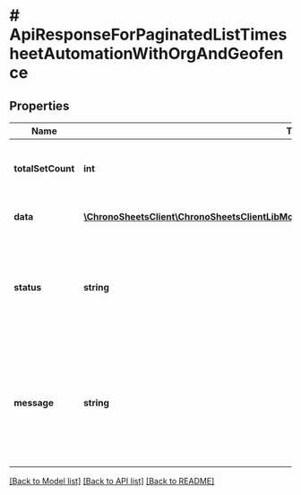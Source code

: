 # # ApiResponseForPaginatedListTimesheetAutomationWithOrgAndGeofence

## Properties

Name | Type | Description | Notes
------------ | ------------- | ------------- | -------------
**totalSetCount** | **int** | The count of total records that are being paginated | [optional]
**data** | [**\ChronoSheetsClient\ChronoSheetsClientLibModel\TimesheetAutomationWithOrgAndGeofence[]**](TimesheetAutomationWithOrgAndGeofence.md) | The main Data of the response | [optional]
**status** | **string** | The API response status. Indicates if the request was successful, failed or was unauthorised. | [optional]
**message** | **string** | A message to accompany the response status.  If the Status is failed, this message will hint why it failed and what you need to do. | [optional]

[[Back to Model list]](../../README.md#models) [[Back to API list]](../../README.md#endpoints) [[Back to README]](../../README.md)

